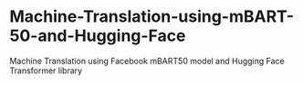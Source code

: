 # Machine-Translation-using-mBART-50-and-Hugging-Face
Machine Translation using Facebook mBART50 model and Hugging Face Transformer library
